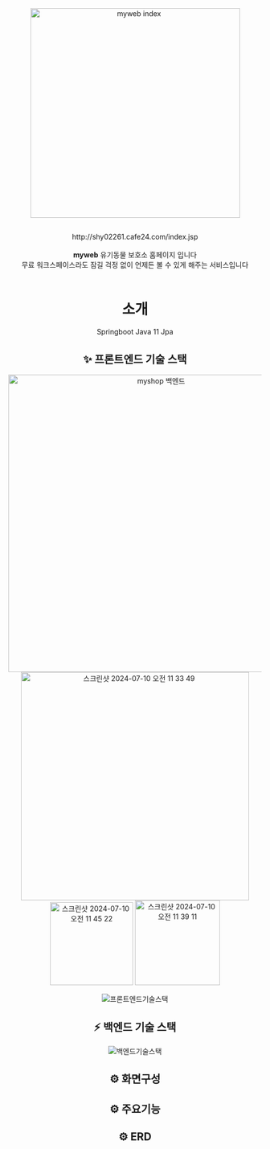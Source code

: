 <div align=center>
<img width="417" alt="myweb index" src="https://github.com/rla-wjdqls/myweb/assets/152236710/67ed6463-346e-4637-95a2-31163afd6104">
  <h2></h2>
  http://shy02261.cafe24.com/index.jsp
  <br>
  <br>
  <strong>myweb</strong> 유기동물 보호소 홈페이지 입니다
  <br>
  무료 워크스페이스라도 잠길 걱정 없이 언제든 볼 수 있게 해주는 서비스입니다
  <br>
  <br>


# 소개
Springboot
Java 11
Jpa


## ✨ 프론트엔드 기술 스택 

<img width="592" alt="myshop 백엔드" src="https://github.com/rla-wjdqls/myshop/assets/152236710/d379492b-8b48-4104-a1c0-6e738e762b25">
<img width="454" alt="스크린샷 2024-07-10 오전 11 33 49" src="https://github.com/rla-wjdqls/myshop/assets/152236710/bd9b1fc4-e9ff-4737-af38-b75a82ffc4bb">
<img width="165" alt="스크린샷 2024-07-10 오전 11 45 22" src="https://github.com/rla-wjdqls/myshop/assets/152236710/63484848-6502-4702-98e9-c967bb232bff">
<img width="169" alt="스크린샷 2024-07-10 오전 11 39 11" src="https://github.com/rla-wjdqls/myshop/assets/152236710/be990cf9-7f97-4cd4-aec6-7e10cf2ff4d5">

![프론트엔드기술스택](https://user-images.githubusercontent.com/80666066/198928140-3b6a081e-f3e6-401e-b58f-568792f67847.png)

## ⚡️ 백엔드 기술 스택 

![백엔드기술스택](https://user-images.githubusercontent.com/80666066/198928111-a3e64d8b-abfb-47ca-a97f-14d690fc40dc.png)


## ⚙️ 화면구성


## ⚙️ 주요기능 

## ⚙️ ERD





<br>







  



<br/>
  
  

